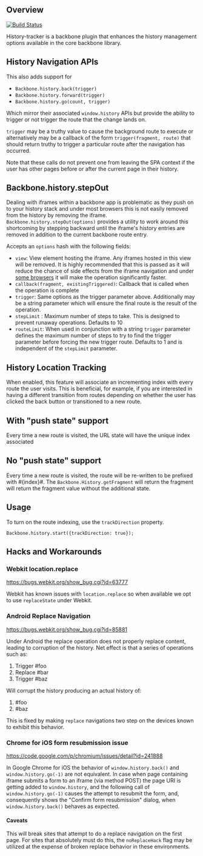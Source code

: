 Overview
--------

[![Build Status](https://secure.travis-ci.org/walmartlabs/backbone-historytracker.png?branch=master)](http://travis-ci.org/walmartlabs/backbone-historytracker)

History-tracker is a backbone plugin that enhances the history management options available in the
core backbone library.

## History Navigation APIs

This also adds support for

* `Backbone.history.back(trigger)`
* `Backbone.history.forward(trigger)`
* `Backbone.history.go(count, trigger)`

Which mirror their associated `window.history` APIs but provide the ability to trigger or not
trigger the route that the change lands on.

`trigger` may be a truthy value to cause the background route to execute or alternatively may be a
callback of the form `trigger(fragment, route)` that should return truthy to trigger a particular
route after the navigation has occurred.

Note that these calls do not prevent one from leaving the SPA context if the user has other pages
before or after the current page in their history.

## Backbone.history.stepOut

Dealing with iframes within a backbone app is problematic as they push on to your history stack and
under most browsers this is not easily removed from the history by removing the iframe.
`Backbone.history.stepOut(options)` provides a utility to work around this shortcoming by stepping
backward until the iframe's history entries are removed in addition to the current backbone route
entry.

Accepts an `options` hash with the following fields:

* `view`: View element hosting the iframe.
    Any iframes hosted in this view will be removed. It is highly recommended that this is
    passed as it will reduce the chance of side effects from the iframe navigation and
    under [some browsers](https://bugzilla.mozilla.org/show_bug.cgi?id=293417) it will make the
    operation significantly faster.
* `callback(fragment, existingTriggered)`: Callback that is called when the operation is complete
* `trigger`: Same options as the trigger parameter above. Additionally may be a string parameter
    which will ensure the final route is the result of the operation.
* `stepLimit` : Maximum number of steps to take.
    This is designed to prevent runaway operations. Defaults to 10
* `routeLimit`: When used in conjunction with a string `trigger` parameter defines the maximum
    number of steps to try to find the trigger parameter before forcing the new trigger route.
    Defaults to 1 and is independent of the `stepLimit` parameter.

## History Location Tracking

When enabled, this feature will associate an incrementing index with every route the user
visits.  This is beneficial, for example, if you are interested in having a different transition
from routes depending on whether the user has clicked the back button or transitioned to a new
route.

With "push state" support
-------------------------
Every time a new route is visited, the URL state will have the unique index associated

No "push state" support
-----------------------
Every time a new route is visited, the route will be re-written to be prefixed with #{index}#.
The `Backbone.History.getFragment` will return the fragment will return the fragment value without
the additional state.

Usage
-----
To turn on the route indexing, use the `trackDirection` property.

    Backbone.history.start({trackDirection: true});

## Hacks and Workarounds

### Webkit location.replace

https://bugs.webkit.org/show_bug.cgi?id=63777

Webkit has known issues with `location.replace` so when available we opt to use `replaceState`
under Webkit.

### Android Replace Navigation

https://bugs.webkit.org/show_bug.cgi?id=85881

Under Android the replace operation does not properly replace content, leading to corruption of the
history. Net effect is that a series of operations such as:

1. Trigger #foo
2. Replace #bar
3. Trigger #baz

Will corrupt the history producing an actual history of:

1. #foo
2. #baz

This is fixed by making `replace` navigations two step on the devices known to exhibit this behavior.

### Chrome for iOS form resubmission issue

https://code.google.com/p/chromium/issues/detail?id=241888

In Google Chrome for iOS the behavior of `window.history.back()` and `window.history.go(-1)` are
not equivalent. In case when page containing iframe submits a form to an iframe (via method POST)
the page URI is getting added to `window.history`, and the following call of `window.history.go(-1)`
causes the attempt to resubmit the form, and, consequently shows the "Confirm form resubmission" 
dialog, when `window.history.back()` behaves as expected.

#### Caveats

This will break sites that attempt to do a replace navigation on the first page. For sites that
absolutely must do this, the `noReplaceHack` flag may be utilized at the expense of broken replace
behavior in these environments.
